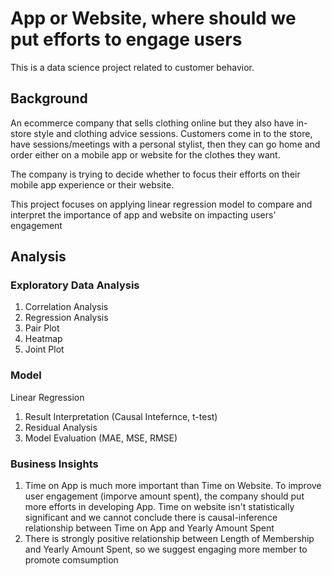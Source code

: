 
# App or Website, where should we put efforts to engage users
This is a data science project related to customer behavior.

## Background
An ecommerce company that sells clothing online but they also have in-store style and clothing advice sessions. Customers come in to the store, have sessions/meetings with a personal stylist, then they can go home and order either on a mobile app or website for the clothes they want.

The company is trying to decide whether to focus their efforts on their mobile app experience or their website.

This project focuses on applying linear regression model to compare and interpret the importance of app and website on impacting users' engagement

## Analysis

### Exploratory Data Analysis
1. Correlation Analysis
2. Regression Analysis
3. Pair Plot
4. Heatmap
5. Joint Plot

### Model
Linear Regression

1. Result Interpretation (Causal Intefernce, t-test)
2. Residual Analysis
3. Model Evaluation (MAE, MSE, RMSE)

### Business Insights
1. Time on App is much more important than Time on Website. To improve user engagement (imporve amount spent), the company should put more efforts in developing App. Time on website isn't statistically significant and we cannot conclude there is causal-inference relationship between Time on App and Yearly Amount Spent
2. There is strongly positive relationship between Length of Membership and Yearly Amount Spent, so we suggest engaging more member to promote comsumption

